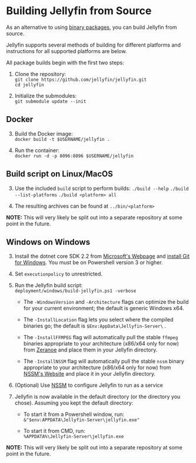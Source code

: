 
[//]: # (TODO: Convert this page into links to project specific build instructions)

# Building Jellyfin from Source

As an alternative to using [binary packages](/administrator-docs/installing), you can build Jellyfin from source.

Jellyfin supports several methods of building for different platforms and instructions for all supported platforms are below.

All package builds begin with the first two steps:

1. Clone the repository:  
    `git clone https://github.com/jellyfin/jellyfin.git`  
    `cd jellyfin`

2. Initialize the submodules:  
    `git submodule update --init`

## Docker

3. Build the Docker image:  
    `docker build -t $USERNAME/jellyfin .`

4. Run the container:  
    `docker run -d -p 8096:8096 $USERNAME/jellyfin`

## Build script on Linux/MacOS

3. Use the included `build` script to perform builds:
    `./build --help`
    `./build --list-platforms`
    `./build <platform> all`

4. The resulting archives can be found at `../bin/<platform>`

**NOTE:** This will very likely be split out into a separate repository at some point in the future.

## Windows on Windows

3. Install the dotnet core SDK 2.2 from [Microsoft's Webpage](https://dotnet.microsoft.com/download/dotnet-core/2.2) and [install Git for Windows](https://gitforwindows.org/). You must be on Powershell version 3 or higher.

4. Set `executionpolicy` to unrestricted.

5. Run the Jellyfin build script:  
    `deployment/windows/build-jellyfin.ps1 -verbose`

    * The `-WindowsVersion` and `-Architecture` flags can optimize the build for your current environment; the default is generic Windows x64.

    * The `-InstallLocation` flag lets you select where the compiled binaries go; the default is `$Env:AppData\Jellyfin-Server\` .

    * The `-InstallFFMPEG` flag will automatically pull the stable `ffmpeg` binaries appropriate to your architecture (x86/x64 only for now) from [Zeranoe](https://ffmpeg.zeranoe.com/builds/) and place them in your Jellyfin directory.
    
    * The `-InstallNSSM` flag will automatically pull the stable `nssm` binary appropriate to your architecture (x86/x64 only for now) from [NSSM's Website](https://nssm.cc/) and place it in your Jellyfin directory. 

6. (Optional) Use [NSSM](https://nssm.cc/) to configure Jellyfin to run as a service

7. Jellyfin is now available in the default directory (or the directory you chose). Assuming you kept the default directory:

    * To start it from a Powershell window, run:  
        `&"$env:APPDATA\Jellyfin-Server\jellyfin.exe"`

    * To start it from CMD, run:  
        `%APPDATA%\Jellyfin-Server\jellyfin.exe`

**NOTE:** This will very likely be split out into a separate repository at some point in the future.
